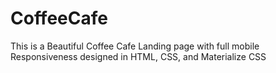 # CoffeeCafe
This is a Beautiful Coffee Cafe Landing page with full mobile Responsiveness designed in HTML, CSS, and Materialize CSS
